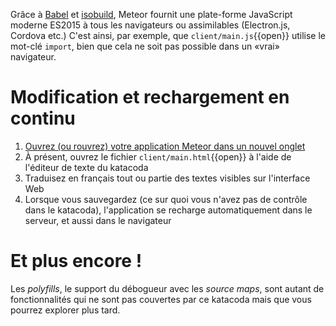 Grâce à [Babel](https://babeljs.io/) et [isobuild], Meteor fournit une
plate-forme JavaScript moderne ES2015 à tous les navigateurs ou
assimilables (Electron.js, Cordova etc.) C'est ainsi, par exemple, que
`client/main.js`{{open}} utilise le mot-clé `import`, bien que cela ne
soit pas possible dans un «vrai» navigateur.

# Modification et rechargement en continu

1. [Ouvrez (ou rouvrez) votre application Meteor dans un nouvel onglet](https://[[HOST_SUBDOMAIN]]-3000-[[KATACODA_HOST]].environments.katacoda.com/)
1. À présent, ouvrez le fichier `client/main.html`{{open}} à l'aide de l'éditeur de texte du katacoda
1. Traduisez en français tout ou partie des textes visibles sur l'interface Web
1. Lorsque vous sauvegardez (ce sur quoi vous n'avez pas de contrôle dans le katacoda), l'application se recharge automatiquement dans le serveur, et aussi dans le navigateur

[isobuild]:https://blog.meteor.com/isobuild-why-meteor-created-a-new-package-system-fdc3bdeba202

# Et plus encore !

Les *polyfills*, le support du débogueur avec les *source maps*, sont autant de fonctionnalités qui ne sont pas couvertes par ce katacoda mais que vous pourrez explorer plus tard.
